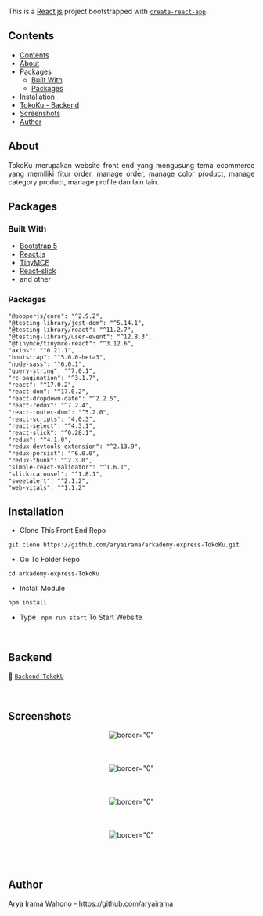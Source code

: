 This is a [React js](https://reactjs.org/) project bootstrapped with [`create-react-app`](https://github.com/facebook/create-react-app).

## Contents

- [Contents](#contents)
- [About](#about)
- [Packages](#packages)
  - [Built With](#built-with)
  - [Packages](#packages-1)
- [Installation](#installation)
- [TokoKu - Backend](#backend)
- [Screenshots](#screenshots)
- [Author](#author)

## About

<p align="justify">
TokoKu merupakan website front end yang mengusung tema ecommerce yang memiliki fitur order, manage order, manage color product, manage category product, manage profile dan lain lain.

## Packages

### Built With

- [Bootstrap 5](https://getbootstrap.com/)
- [React.js](https://reactjs.org/)
- [TinyMCE](https://www.tiny.cloud/)
- [React-slick](https://react-slick.neostack.com/)
- and other

### Packages
    "@popperjs/core": "^2.9.2",
    "@testing-library/jest-dom": "^5.14.1",
    "@testing-library/react": "^11.2.7",
    "@testing-library/user-event": "^12.8.3",
    "@tinymce/tinymce-react": "^3.12.6",
    "axios": "^0.21.1",
    "bootstrap": "^5.0.0-beta3",
    "node-sass": "^6.0.1",
    "query-string": "^7.0.1",
    "rc-pagination": "^3.1.7",
    "react": "^17.0.2",
    "react-dom": "^17.0.2",
    "react-dropdown-date": "^2.2.5",
    "react-redux": "^7.2.4",
    "react-router-dom": "^5.2.0",
    "react-scripts": "4.0.3",
    "react-select": "^4.3.1",
    "react-slick": "^0.28.1",
    "redux": "^4.1.0",
    "redux-devtools-extension": "^2.13.9",
    "redux-persist": "^6.0.0",
    "redux-thunk": "^2.3.0",
    "simple-react-validator": "^1.6.1",
    "slick-carousel": "^1.8.1",
    "sweetalert": "^2.1.2",
    "web-vitals": "^1.1.2"

## Installation

- Clone This Front End Repo

```
git clone https://github.com/aryairama/arkademy-express-TokoKu.git

```

- Go To Folder Repo

```
cd arkademy-express-TokoKu
```

- Install Module

```
npm install
```

- Type ` npm run start` To Start Website

<br/>

## Backend

:rocket: [`Backend TokoKU`](https://github.com/aryairama/arkademy-express-TokoKu.git)

<br/>

## Screenshots

<p align="center">
  <span>
   <img src="https://drive.google.com/uc?export=view&id=1wai_VSv2T_vlkMRQyQ7SP-FAjipamPvk"   alt= border="0" /> <br/><br/><br/><br/>
   <img src="https://drive.google.com/uc?export=view&id=1QtCaAWktbkPctcThSo_HYPeCWBBeiWKa"   alt= border="0" /> <br/><br/><br/><br/>
   <img src="https://drive.google.com/uc?export=view&id=1fSH27CSGlztezMXmA4JO5Z4kPrYPBpdl"   alt= border="0" /> <br/><br/><br/><br/>
   <img src="https://drive.google.com/uc?export=view&id=1QBH8ixxQDGfQwghmxNAjEf-UMNj1l24f"   alt= border="0" /> <br/><br/><br/><br/>
  </span>
</p>

## Author

[Arya Irama Wahono](https://github.com/aryairama) - https://github.com/aryairama